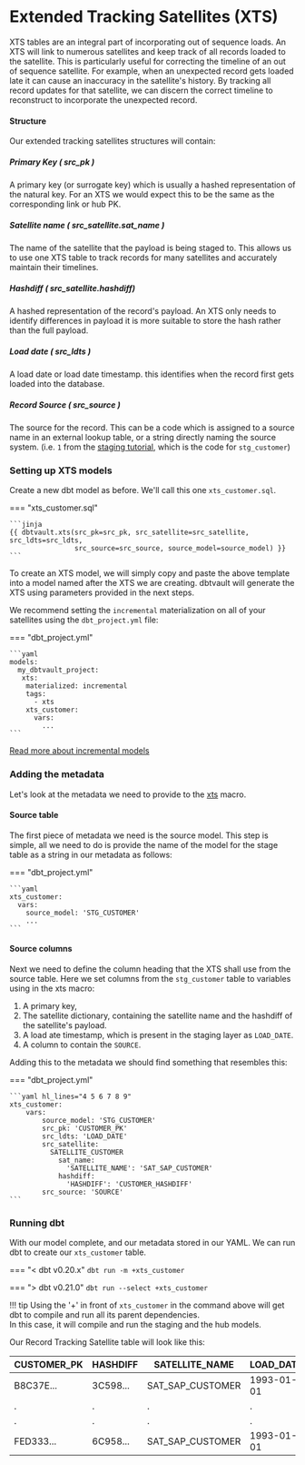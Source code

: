 # Extended Tracking Satellites (XTS)

XTS tables are an integral part of incorporating out of sequence loads. An XTS will link to numerous satellites and keep track of all records loaded to the satellite. This is particularly useful for correcting the timeline of an out of sequence satellite.
For example, when an unexpected record gets loaded late it can cause an inaccuracy in the satellite's history. By tracking all record updates for that satellite, we can discern the correct timeline to reconstruct to incorporate the unexpected record.

#### Structure

Our extended tracking satellites structures will contain:

##### Primary Key ( src_pk )
A primary key (or surrogate key) which is usually a hashed representation of the natural key. For an XTS we would expect this to be the same as the corresponding link or hub PK.

##### Satellite name ( src_satellite.sat_name )
The name of the satellite that the payload is being staged to. This allows us to use one XTS table to track records for many satellites and accurately maintain their timelines.

##### Hashdiff ( src_satellite.hashdiff)
A hashed representation of the record's payload. An XTS only needs to identify differences in payload it is more suitable to store the hash rather than the full payload.

##### Load date ( src_ldts )
A load date or load date timestamp. this identifies when the record first gets loaded into the database.

##### Record Source ( src_source )
The source for the record. This can be a code which is assigned to a source name in an external lookup table, 
or a string directly naming the source system.
(i.e. `1` from the [staging tutorial](tut_staging.md#adding-calculated-and-derived-columns), 
which is the code for `stg_customer`)
    
### Setting up XTS models

Create a new dbt model as before. We'll call this one `xts_customer.sql`. 

=== "xts_customer.sql"

    ```jinja
    {{ dbtvault.xts(src_pk=src_pk, src_satellite=src_satellite, src_ldts=src_ldts,
                    src_source=src_source, source_model=source_model) }}
    ```

To create an XTS model, we will simply copy and paste the above template into a model named after the XTS we are creating. dbtvault will generate the XTS using parameters provided in the next steps.

We recommend setting the `incremental` materialization on all of your satellites using the `dbt_project.yml` file:

=== "dbt_project.yml"

    ```yaml
    models:
      my_dbtvault_project:
       xts:
        materialized: incremental
        tags:
          - xts
        xts_customer:
          vars:
            ...
    ```

[comment]: <> (!!! tip "New in dbtvault v0.7.0")

[comment]: <> (    You may also use the [vault_insert_by_period]&#40;../macros.md#vault_insert_by_period&#41; materialisation, a custom materialisation )

[comment]: <> (    included with dbtvault which enables you to iteratively load a table using a configurable period of time &#40;e.g. by day&#41;. )

[Read more about incremental models](https://docs.getdbt.com/docs/building-a-dbt-project/building-models/configuring-incremental-models/)

### Adding the metadata

Let's look at the metadata we need to provide to the [xts](../macros.md#xts) macro.

#### Source table

The first piece of metadata we need is the source model. This step is simple,
all we need to do is provide the name of the model for the stage table as a string in our metadata as follows:

=== "dbt_project.yml"

    ```yaml
    xts_customer:
      vars:
        source_model: 'STG_CUSTOMER'
        ...
    ```

#### Source columns

Next we need to define the column heading that the XTS shall use from the source table.
Here we set columns from the `stg_customer` table to variables using in the xts macro:

1. A primary key,
2. The satellite dictionary, containing the satellite name and the hashdiff of the satellite's payload.
3. A load ate timestamp, which is present in the staging layer as `LOAD_DATE`.
4. A column to contain the `SOURCE`.

Adding this to the metadata we should find something that resembles this:

=== "dbt_project.yml"

    ```yaml hl_lines="4 5 6 7 8 9" 
    xts_customer:
        vars:
            source_model: 'STG_CUSTOMER'
            src_pk: 'CUSTOMER_PK'
            src_ldts: 'LOAD_DATE'
            src_satellite:
              SATELLITE_CUSTOMER
                sat_name:
                  'SATELLITE_NAME': 'SAT_SAP_CUSTOMER'
                hashdiff:                
                  'HASHDIFF': 'CUSTOMER_HASHDIFF'
            src_source: 'SOURCE'
    ```

### Running dbt

With our model complete, and our metadata stored in our YAML. We can run dbt to create our `xts_customer` table.

=== "< dbt v0.20.x"
    `dbt run -m +xts_customer`

=== "> dbt v0.21.0"
    `dbt run --select +xts_customer`

!!! tip
    Using the '+' in front of `xts_customer` in the command above will get dbt to compile and run all its parent dependencies.  
    In this case, it will compile and run the staging and the hub models.
    
Our Record Tracking Satellite table will look like this:

| CUSTOMER_PK  | HASHDIFF     | SATELLITE_NAME   | LOAD_DATE  | SOURCE       |
| ------------ | ------------ | ---------------- | ---------- | ------------ |
| B8C37E...    | 3C598...     | SAT_SAP_CUSTOMER | 1993-01-01 | *            |
| .            | .            | .                | .          | .            |
| .            | .            | .                | .          | .            |
| FED333...    | 6C958...     | SAT_SAP_CUSTOMER | 1993-01-01 | *            |
